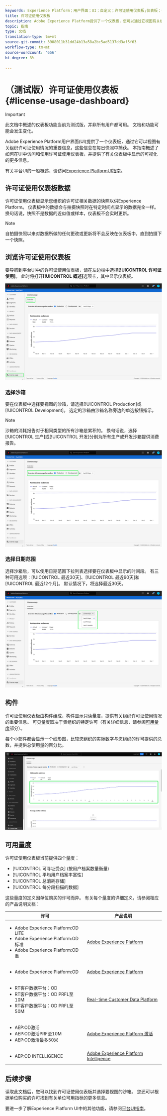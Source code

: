 ```yaml
---
keywords: Experience Platform；用户界面；UI；自定义；许可证使用仪表板;仪表板；许可证使用；授权；消耗
title: 许可证使用仪表板
description: Adobe Experience Platform提供了一个仪表板，您可以通过它视图有关组织许可证使用情况的重要信息。
topic: 指南
type: 文档
translation-type: tm+mt
source-git-commit: 3908011b31dd24b13a58a2bc5ad5137dd3af5f63
workflow-type: tm+mt
source-wordcount: '656'
ht-degree: 3%

---
```



# （测试版）许可证使用仪表板{#license-usage-dashboard}

>[!IMPORTANT]
>
>此文档中概述的仪表板功能当前为测试版，并非所有用户都可用。 文档和功能可能会发生变化。

Adobe Experience Platform用户界面(UI)提供了一个仪表板，通过它可以视图有关组织许可证使用情况的重要信息，这些信息在每日快照中捕获。 本指南概述了如何在UI中访问和使用许可证使用仪表板，并提供了有关仪表板中显示的可视化的更多信息。

有关平台UI的一般概述，请访问[Experience PlatformUI指南](../../landing/ui-guide.md)。

## 许可证使用仪表板数据

许可证使用仪表板显示您组织的许可证相关数据的快照以供Experience Platform。 仪表板中的数据会与拍摄快照时在特定时间点显示的数据完全一样。 换句话说，快照不是数据的近似值或样本，仪表板不会实时更新。

>[!NOTE]
>
>自拍摄快照以来对数据所做的任何更改或更新将不会反映在仪表板中，直到拍摄下一个快照。

## 浏览许可证使用仪表板

要导航到平台UI中的许可证使用仪表板，请在左边栏中选择&#x200B;**[!UICONTROL 许可证使用]**。 此时将打开&#x200B;**[!UICONTROL 概述]**&#x200B;选项卡，其中显示仪表板。

![](../images/license-usage/dashboard-overview.png)

### 选择沙箱

要在仪表板中选择要视图的沙箱，请选择[!UICONTROL Production]或[!UICONTROL Development]。 选定的沙箱由沙箱名称旁边的单选按钮指示。

>[!NOTE]
>
>沙箱的消耗报告对于相同类型的所有沙箱是累积的。 换句话说，选择[!UICONTROL 生产]或[!UICONTROL 开发]分别为所有生产或开发沙箱提供消费报告。

![](../images/license-usage/select-sandbox.png)

### 选择日期范围

选择沙箱后，可以使用日期范围下拉列表选择要在仪表板中显示的时间段。 有三种可用选项：[!UICONTROL 最近30天]、[!UICONTROL 最近90天]和[!UICONTROL 最近12个月]。 默认情况下，将选择最近30天。

![](../images/license-usage/select-date-range.png)

## 构件

许可证使用仪表板由构件组成，构件显示只读量度，提供有关组织许可证使用情况的重要信息。 可见量度取决于贵组织的特定许可（有关详细信息，请参阅[可用量度](#available-metrics)部分）。

每个小部件都会显示一个线形图，比较您组织的实际数字与您组织的许可提供的总数，并提供总使用量的百分比。

![](../images/license-usage/widgets.png)

## 可用量度

许可证使用仪表板当前提供四个量度：

* [!UICONTROL 可寻址受众] (按用户档案数量衡量)
* [!UICONTROL 平均用户档案丰富性]
* [!UICONTROL 总消耗存储]
* [!UICONTROL 每分段扫描的数据]

这些量度的定义因单位购买的许可而异。 有关每个量度的详细定义，请参阅相应的产品说明文档：

| 许可 | 产品说明 |
|---|---|
| <ul><li>Adobe Experience Platform:OD LITE</li><li>Adobe Experience Platform:OD标准</li><li>Adobe Experience Platform:OD重</li></ul> | [Adobe Experience Platform](https://helpx.adobe.com/legal/product-descriptions/adobe-experience-platform.html) |
| <ul><li>Adobe Experience Platform:OD</li></ul> | [Adobe Experience Platform](https://helpx.adobe.com/legal/product-descriptions/adobe-experience-platform.html) |
| <ul><li>RT客户数据平台：OD</li><li>RT客户数据平台：OD PRFL至10M</li><li>RT客户数据平台：OD PRFL至50M</li></ul> | [Real-time Customer Data Platform](https://helpx.adobe.com/legal/product-descriptions/adobe-experience-platform.html) |
| <ul><li>AEP:OD激活</li><li>AEP:OD激活PRF至10M</li><li>AEP:OD激活最多50米</li></ul> | [Adobe Experience Platform 激活](https://helpx.adobe.com/legal/product-descriptions/adobe-experience-platform0.html) |
| <ul><li>AEP:OD INTELLIGENCE</li></ul> | [Adobe Experience Platform Intelligence](https://helpx.adobe.com/legal/product-descriptions/adobe-experience-platform-intelligence---product-description.html) |

## 后续步骤

读取此文档后，您可以找到许可证使用仪表板并选择要视图的沙箱。 您还可以根据单位购买的许可找到有关单位可用指标的更多信息。

要进一步了解Experience Platform UI中的其他功能，请参阅[平台UI指南](../../landing/ui-guide.md)。